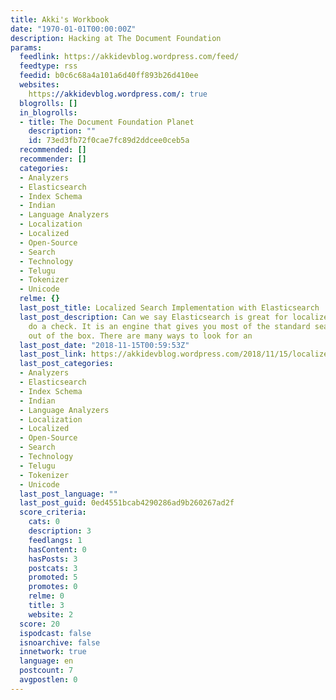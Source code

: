 ```yaml
---
title: Akki's Workbook
date: "1970-01-01T00:00:00Z"
description: Hacking at The Document Foundation
params:
  feedlink: https://akkidevblog.wordpress.com/feed/
  feedtype: rss
  feedid: b0c6c68a4a101a6d40ff893b26d410ee
  websites:
    https://akkidevblog.wordpress.com/: true
  blogrolls: []
  in_blogrolls:
  - title: The Document Foundation Planet
    description: ""
    id: 73ed3fb72f0cae7fc89d2ddcee0ceb5a
  recommended: []
  recommender: []
  categories:
  - Analyzers
  - Elasticsearch
  - Index Schema
  - Indian
  - Language Analyzers
  - Localization
  - Localized
  - Open-Source
  - Search
  - Technology
  - Telugu
  - Tokenizer
  - Unicode
  relme: {}
  last_post_title: Localized Search Implementation with Elasticsearch
  last_post_description: Can we say Elasticsearch is great for localized search? Let’s
    do a check. It is an engine that gives you most of the standard search features
    out of the box. There are many ways to look for an
  last_post_date: "2018-11-15T00:59:53Z"
  last_post_link: https://akkidevblog.wordpress.com/2018/11/15/localized-search-implementation-with-elasticsearch/
  last_post_categories:
  - Analyzers
  - Elasticsearch
  - Index Schema
  - Indian
  - Language Analyzers
  - Localization
  - Localized
  - Open-Source
  - Search
  - Technology
  - Telugu
  - Tokenizer
  - Unicode
  last_post_language: ""
  last_post_guid: 0ed4551bcab4290286ad9b260267ad2f
  score_criteria:
    cats: 0
    description: 3
    feedlangs: 1
    hasContent: 0
    hasPosts: 3
    postcats: 3
    promoted: 5
    promotes: 0
    relme: 0
    title: 3
    website: 2
  score: 20
  ispodcast: false
  isnoarchive: false
  innetwork: true
  language: en
  postcount: 7
  avgpostlen: 0
---
```

